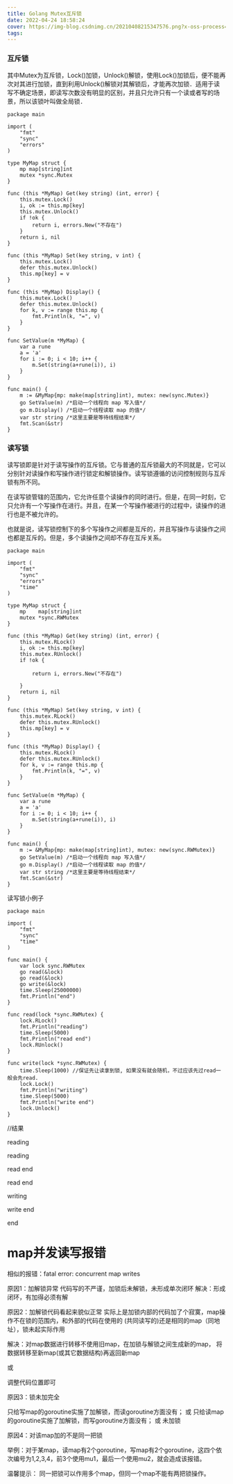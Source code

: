 ```yaml
---
title: Golang Mutex互斥锁
date: 2022-04-24 18:58:24
cover: https://img-blog.csdnimg.cn/20210408215347576.png?x-oss-process=image/watermark,type_ZmFuZ3poZW5naGVpdGk,shadow_10,text_aHR0cHM6Ly9ibG9nLmNzZG4ubmV0L0szNDZLMzQ2,size_16,color_FFFFFF,t_70
tags:
---
```


### 互斥锁

其中Mutex为互斥锁，Lock()加锁，Unlock()解锁，使用Lock()加锁后，便不能再次对其进行加锁，直到利用Unlock()解锁对其解锁后，才能再次加锁．适用于读写不确定场景，即读写次数没有明显的区别，并且只允许只有一个读或者写的场景，所以该锁叶叫做全局锁．

<!-- more -->

```
package main

import (
	"fmt"
	"sync"
	"errors"
)

type MyMap struct {
	mp map[string]int
	mutex *sync.Mutex
}

func (this *MyMap) Get(key string) (int, error) {
	this.mutex.Lock()
	i, ok := this.mp[key]
	this.mutex.Unlock()
	if !ok {
		return i, errors.New("不存在")
	}
	return i, nil
}

func (this *MyMap) Set(key string, v int) {
	this.mutex.Lock()
	defer this.mutex.Unlock()
	this.mp[key] = v
}

func (this *MyMap) Display() {
	this.mutex.Lock()
	defer this.mutex.Unlock()
	for k, v := range this.mp {
		fmt.Println(k, "=", v)
	}
}

func SetValue(m *MyMap) {
	var a rune
	a = 'a'
	for i := 0; i < 10; i++ {
		m.Set(string(a+rune(i)), i)
	}
}

func main() {
	m := &MyMap{mp: make(map[string]int), mutex: new(sync.Mutex)}
	go SetValue(m) /*启动一个线程向 map 写入值*/
	go m.Display() /*启动一个线程读取 map 的值*/
	var str string /*这里主要是等待线程结束*/
	fmt.Scan(&str)
}

```

### 读写锁

读写锁即是针对于读写操作的互斥锁。它与普通的互斥锁最大的不同就是，它可以分别针对读操作和写操作进行锁定和解锁操作。读写锁遵循的访问控制规则与互斥锁有所不同。

在读写锁管辖的范围内，它允许任意个读操作的同时进行。但是，在同一时刻，它只允许有一个写操作在进行。并且，在某一个写操作被进行的过程中，读操作的进行也是不被允许的。

也就是说，读写锁控制下的多个写操作之间都是互斥的，并且写操作与读操作之间也都是互斥的。但是，多个读操作之间却不存在互斥关系。

```
package main

import (
	"fmt"
	"sync"
	"errors"
	"time"
)

type MyMap struct {
	mp    map[string]int
	mutex *sync.RWMutex
}

func (this *MyMap) Get(key string) (int, error) {
	this.mutex.RLock()
	i, ok := this.mp[key]
	this.mutex.RUnlock()
	if !ok {

		return i, errors.New("不存在")

	}
	return i, nil
}

func (this *MyMap) Set(key string, v int) {
	this.mutex.RLock()
	defer this.mutex.RUnlock()
	this.mp[key] = v
}

func (this *MyMap) Display() {
	this.mutex.RLock()
	defer this.mutex.RUnlock()
	for k, v := range this.mp {
		fmt.Println(k, "=", v)
	}
}

func SetValue(m *MyMap) {
	var a rune
	a = 'a'
	for i := 0; i < 10; i++ {
		m.Set(string(a+rune(i)), i)
	}
}

func main() {
	m := &MyMap{mp: make(map[string]int), mutex: new(sync.RWMutex)}
	go SetValue(m) /*启动一个线程向 map 写入值*/
	go m.Display() /*启动一个线程读取 map 的值*/
	var str string /*这里主要是等待线程结束*/
	fmt.Scan(&str)
}
```

读写锁小例子

```
package main

import (
	"fmt"
	"sync"
	"time"
)

func main() {
	var lock sync.RWMutex
	go read(&lock)
	go read(&lock)
	go write(&lock)
	time.Sleep(25000000)
	fmt.Println("end")
}

func read(lock *sync.RWMutex) {
	lock.RLock()
	fmt.Println("reading")
	time.Sleep(5000)
	fmt.Println("read end")
	lock.RUnlock()
}

func write(lock *sync.RWMutex) {
	time.Sleep(1000) //保证先让读拿到锁, 如果没有就会随机，不过应该先过read一般会先read.
	lock.Lock()
	fmt.Println("writing")
	time.Sleep(5000)
	fmt.Println("write end")
	lock.Unlock()
}

```

//结果

reading

reading

read end

read end

writing

write end

end

# map并发读写报错

相似的报错：fatal error: concurrent map writes

原因1：加解锁异常
代码写的不严谨，加锁后未解锁，未形成单次闭环
解决：形成闭环，有加得必须有解

原因2：加解锁代码看起来貌似正常
实际上是加锁内部的代码加了个寂寞，map操作不在锁的范围内，和外部的代码在使用的
(共同读写的)还是相同的map（同地址），锁未起实际作用

解决：对map数据进行转移不使用旧map，在加锁与解锁之间生成新的map，
将数据转移至新map(或其它数据结构)再返回新map

或

调整代码位置即可

原因3：锁未加完全

只给写map的goroutine实施了加解锁，而读goroutine方面没有；
或
只给读map的goroutine实施了加解锁，而写goroutine方面没有；
或
未加锁

原因4：对该map加的不是同一把锁

举例：对于某map，读map有2个goroutine，写map有2个goroutine，这四个依次编号为1,2,3,4，前3个使用mu1，最后一个使用mu2，就会造成该报错。


温馨提示：
同一把锁可以作用多个map，但同一个map不能有两把锁操作。


